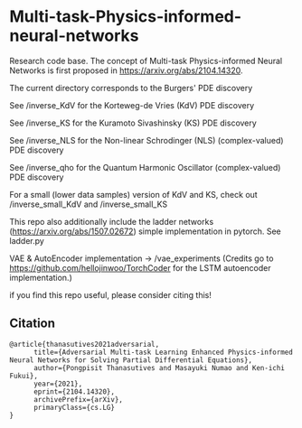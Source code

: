 # Multi-task-Physics-informed-neural-networks

Research code base. The concept of Multi-task Physics-informed Neural Networks is first proposed in https://arxiv.org/abs/2104.14320.

The current directory corresponds to the Burgers' PDE discovery

See /inverse_KdV for the Korteweg-de Vries (KdV) PDE discovery

See /inverse_KS for the Kuramoto Sivashinsky (KS) PDE discovery

See /inverse_NLS for the Non-linear Schrodinger (NLS) (complex-valued) PDE discovery

See /inverse_qho for the Quantum Harmonic Oscillator (complex-valued) PDE discovery

For a small (lower data samples) version of KdV and KS, check out /inverse_small_KdV and /inverse_small_KS

This repo also additionally include the ladder networks (https://arxiv.org/abs/1507.02672) simple implementation in pytorch. See ladder.py

VAE & AutoEncoder implementation -> /vae_experiments (Credits go to https://github.com/hellojinwoo/TorchCoder for the LSTM autoencoder implementation.)

if you find this repo useful, please consider citing this!

## Citation
```
@article{thanasutives2021adversarial,
      title={Adversarial Multi-task Learning Enhanced Physics-informed Neural Networks for Solving Partial Differential Equations}, 
      author={Pongpisit Thanasutives and Masayuki Numao and Ken-ichi Fukui},
      year={2021},
      eprint={2104.14320},
      archivePrefix={arXiv},
      primaryClass={cs.LG}
}
```
